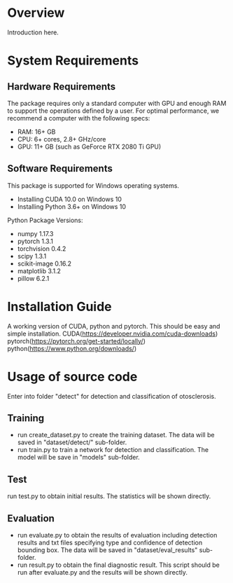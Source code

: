 # Overview

Introduction here.

# System Requirements

## Hardware Requirements

The package requires only a standard computer with GPU and enough RAM to support the operations defined by a user. 
For optimal performance, we recommend a computer with the following specs:

* RAM: 16+ GB
* CPU: 6+ cores, 2.8+ GHz/core
* GPU: 11+ GB (such as GeForce RTX 2080 Ti GPU)

## Software Requirements

This package is supported for Windows operating systems.

* Installing CUDA 10.0 on Windows 10
* Installing Python 3.6+ on Windows 10

Python Package Versions:

* numpy 1.17.3
* pytorch 1.3.1
* torchvision 0.4.2
* scipy 1.3.1
* scikit-image 0.16.2
* matplotlib 3.1.2
* pillow 6.2.1

# Installation Guide

A working version of CUDA, python and pytorch. This should be easy and simple installation. 
CUDA(https://developer.nvidia.com/cuda-downloads)
pytorch(https://pytorch.org/get-started/locally/) 
python(https://www.python.org/downloads/)

# Usage of source code

Enter into folder "detect" for detection and classification of otosclerosis.

## Training

* run create_dataset.py to create the training dataset. The data will be saved in "dataset/detect/" sub-folder.
* run train.py to train a network for detection and classification. The model will be save in "models" sub-folder.

## Test

run test.py to obtain initial results. The statistics will be shown directly.

## Evaluation

* run evaluate.py to obtain the results of evaluation including detection results and txt files specifying type and confidence of detection bounding box. The data will be saved in "dataset/eval_results" sub-folder.
* run result.py to obtain the final diagnostic result. This script should be run after evaluate.py and the results will be shown directly.
